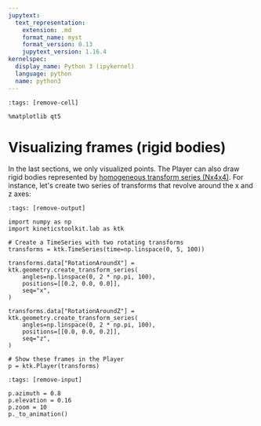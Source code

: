 ```yaml
---
jupytext:
  text_representation:
    extension: .md
    format_name: myst
    format_version: 0.13
    jupytext_version: 1.16.4
kernelspec:
  display_name: Python 3 (ipykernel)
  language: python
  name: python3
---
```


```{code-cell} ipython3
:tags: [remove-cell]

%matplotlib qt5
```

# Visualizing frames (rigid bodies)

In the last sections, we only visualized points. The Player can also draw rigid bodies represented by [homogeneous transform series (Nx4x4)](geometry_transforms.md). For instance, let's create two series of transforms that revolve around the x and z axes:

```{code-cell} ipython3
:tags: [remove-output]

import numpy as np
import kineticstoolkit.lab as ktk

# Create a TimeSeries with two rotating transforms
transforms = ktk.TimeSeries(time=np.linspace(0, 5, 100))

transforms.data["RotationAroundX"] = ktk.geometry.create_transform_series(
    angles=np.linspace(0, 2 * np.pi, 100),
    positions=[[0.2, 0.0, 0.0]],
    seq="x",
)

transforms.data["RotationAroundZ"] = ktk.geometry.create_transform_series(
    angles=np.linspace(0, 2 * np.pi, 100),
    positions=[[0.0, 0.0, 0.2]],
    seq="z",
)

# Show these frames in the Player
p = ktk.Player(transforms)
```

```{code-cell} ipython3
:tags: [remove-input]

p.azimuth = 0.8
p.elevation = 0.16
p.zoom = 10
p._to_animation()
```
